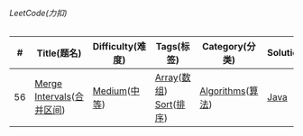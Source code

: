 ###### LeetCode(力扣)

\#|Title(题名)|Difficulty(难度)|Tags(标签)|Category(分类)|Solution
---|---|---|---|---|---
56|[Merge Intervals](https://leetcode.com/problems/merge-intervals/)([合并区间](https://leetcode-cn.com/problems/merge-intervals/))|[Medium](https://leetcode.com/problemset/all/?difficulty=Medium)([中等](https://leetcode-cn.com/problemset/all/?difficulty=%E4%B8%AD%E7%AD%89))|[Array](https://leetcode.com/problemset/all/?topicSlugs=array)([数组](https://leetcode-cn.com/problemset/all/?topicSlugs=array)) [Sort](https://leetcode.com/problemset/all/?topicSlugs=sort)([排序](https://leetcode-cn.com/problemset/all/?topicSlugs=sort))|[Algorithms](https://leetcode.com/problemset/algorithms/)([算法](https://leetcode-cn.com/problemset/algorithms/))|[Java](src/test/java/com/github/fxygr/leetcode/MergeIntervalsTest.java)
























